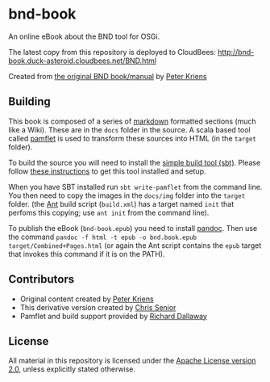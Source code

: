 bnd-book
========

An online eBook about the BND tool for OSGi.

The latest copy from this repository is deployed to CloudBees: http://bnd-book.duck-asteroid.cloudbees.net/BND.html

Created from [the original BND book/manual](http://www.aqute.biz/Bnd/Bnd) by [Peter Kriens][1]

Building
--------
This book is composed of a series of [markdown](http://daringfireball.net/projects/markdown/) formatted sections (much like a Wiki). 
These are in the `docs` folder in the source. A scala based tool called [pamflet](http://pamflet.databinder.net/Pamflet.html) is
used to transform these sources into HTML (in the `target` folder). 

To build the source you will need to install the [simple build tool (sbt)](http://www.scala-sbt.org/). 
Please follow [these instructions](https://github.com/harrah/xsbt/wiki/Getting-Started-Setup) to get this tool installed and setup.

When you have SBT installed run `sbt write-pamflet` from the command line. You then need to copy the images in the `docs/img` folder into the `target` folder.
(the [Ant](http://ant.apache.org/) build script (`build.xml`) has a target named `init` that perfoms this copying; use `ant init` from the command line).

To publish the eBook (`bnd-book.epub`) you need to install [pandoc](http://johnmacfarlane.net/pandoc/installing.html). 
Then use the command `pandoc -f html -t epub -o bnd.book.epub target/Combined+Pages.html` (or again the Ant script contains the `epub` target that invokes this command if it is on the PATH).

Contributors
-----------
* Original content created by [Peter Kriens][1]
* This derivative version created by [Chris Senior](https://github.com/duckAsteroid)
* Pamflet and build support provided by [Richard Dallaway](https://github.com/d6y)

License
--------
All material in this repository is licensed under the [Apache License version 2.0](http://www.apache.org/licenses/LICENSE-2.0.html), unless explicitly stated
otherwise.

   [1]: https://github.com/bnd